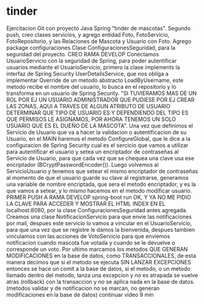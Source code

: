 # tinder
Ejercitacion Git con proyecto Java Spring "tinder de mascotas".
Segundo push, creo clases servicios, y agrego entidad Foto, FotoServicio, FotoRepositorio, y las Relaciones de Mascota y Usuario con Foto.
Agrego package configuraciones Clase ConfiguracionesSeguridad, para la seguridad del proyecto.
CREO RAMA DEVELOP
Conectamos UsuarioServicio con la seguridad de Spring, para poder autentificar usuarios mediante el UsuarioServicio, primero la clase implements la interfaz de Spring Security UserDetailsService, que nos obliga a implementar Override de un metodo  abstracto LoadByUsername, este metodo recibe el nombre del usuario, lo busca en el repositorio y lo transforma en un usuario de Spring Security. "SI TUVIERAMOS MAS DE UN ROL POR EJ UN USUARIO ADMINISTRADOR QUE PUDIESE POR EJ CREAR LAS ZONAS, AQUI A TRAVES DE ALGUN ATRIBUTO DE USUARIO DETERMINAR QUE TIPO DE USUARIO ES Y DEPENDIENDO DEL TIPO ES QUE PERMISOS LE ASIGNAMOS, POR AHORA TENEMOS UN SOLO USUARIO QUE ES EL DUEÑO DE LA MASCOTA". Una vez que definimos el Servicio de Usuario que va a hacer la validacion o autentificacion de su Usuario, en el MAIN haremos el metodo ConfigureGlobal, que le dice a la configuracion de Spring Security cual es el sercicio que vamos a utilizar para autentificar el usuario y setea un encriptador de contraseñas al Servicio de Usuario, para que cada vez que se chequea una clave usa ese encriptador (BCryptPasswordEncoder()). Luego volvemos al ServicioUsuario y tenemos que setear el mismo encriptador de contraseñas al momento de que el usuario guarde su clave al registrarse, generamos una variable de nombre encriptada, que sera el metodo encriptador, y es la que vamos a setear, y lo mismo hacemos en el metodo modificar usuario.
PRIMER PUSH A RAMA DEVELOP
spring-boot run OK, Y YA NO ME PIDIO LA CLAVE PARA ACCEDER Y MOSTRAR EL HTML INDEX EN EL localhost:8080, por la clase ConfiguracionesSeguridad antes agregada.
Creamos una clase NotificacionServicio para que envie las notificaciones por mail, despues este servicio lo vamos a vincular en el UsuarioServicio, para que una vez que se registre le damos la bienvenida, despues tambien vinculamos con las acciones de VotoServicio para que enviemos notificacion cuando mascota fue votada y cuando se le devuelve o corresponde un voto.
Por ultimo marcamos los metodos QUE GENERAN MODIFICACIONES en la base de datos, como TRANSACCIONALES, de esta manera decimos que si el metodo se ejecuta SIN LANZAR EXCEPCIONES entonces se hace un comit a la base de datos, si el metodo, o un metodo llamado dentro del metodo, lanza una excepcion y no es atrapada se vuelve atras (rollback) con la transaccion y no se aplica nada en la base de datos. (metodos validar y de notificacion no se marcan, no generan modificaciones en la base de datos)
continuar video 9 min 
